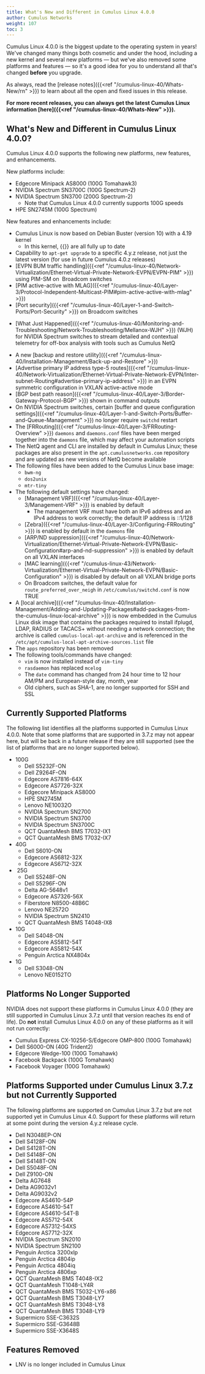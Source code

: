 ```yaml
---
title: What's New and Different in Cumulus Linux 4.0.0
author: Cumulus Networks
weight: 107
toc: 3
---
```


Cumulus Linux 4.0.0 is the biggest update to the operating system in years\! We've changed many things both cosmetic and under the hood, including a new kernel and several new platforms — but we've also removed some platforms and features — so it's a good idea for you to understand all that's changed **before** you upgrade.

As always, read the [release notes]({{<ref "/cumulus-linux-40/Whats-New/rn" >}}) to learn about all the open and fixed issues in this release.

**For more recent releases, you can always get the latest Cumulus Linux information [here]({{<ref "/cumulus-linux-40/Whats-New" >}}).**

## What's New and Different in Cumulus Linux 4.0.0?

Cumulus Linux 4.0.0 supports the following new platforms, new features, and enhancements.

New platforms include:

- Edgecore Minipack AS8000 (100G Tomahawk3)
- NVIDIA Spectrum SN3700C (100G Spectrum-2)
- NVIDIA Spectrum SN3700 (200G Spectrum-2)
  - Note that Cumulus Linux 4.0.0 currently supports 100G speeds
- HPE SN2745M (100G Spectrum)

New features and enhancements include:

- Cumulus Linux is now based on Debian Buster (version 10) with a 4.19 kernel
  - In this kernel, {{<link url="Spectre-and-Meltdown-Vulnerability-Fixes" text="Meltdown/Spectre fixes">}} are all fully up to date
- Capability to `apt-get upgrade` to a specific 4.y.z release, not just the latest version (for use in future Cumulus 4.0.z releases)
- [EVPN BUM traffic handling]({{<ref "/cumulus-linux-40/Network-Virtualization/Ethernet-Virtual-Private-Network-EVPN/EVPN-PIM" >}}) using PIM-SM on  Broadcom switches
- [PIM active-active with MLAG]({{<ref "/cumulus-linux-40/Layer-3/Protocol-Independent-Multicast-PIM#pim-active-active-with-mlag" >}})
- [Port security]({{<ref "/cumulus-linux-40/Layer-1-and-Switch-Ports/Port-Security" >}}) on Broadcom switches
<!-- vale off -->
- [What Just Happened]({{<ref "/cumulus-linux-40/Monitoring-and-Troubleshooting/Network-Troubleshooting/Mellanox-WJH" >}}) (WJH) for NVIDIA Spectrum switches to stream detailed and contextual telemetry for off-box analysis with tools such as Cumulus NetQ
<!-- vale on -->
- A new [backup and restore utility]({{<ref "/cumulus-linux-40/Installation-Management/Back-up-and-Restore" >}})
- [Advertise primary IP address type-5 routes]({{<ref "/cumulus-linux-40/Network-Virtualization/Ethernet-Virtual-Private-Network-EVPN/Inter-subnet-Routing#advertise-primary-ip-address" >}}) in an EVPN symmetric configuration in VXLAN active-active mode
- [BGP best path reason]({{<ref "/cumulus-linux-40/Layer-3/Border-Gateway-Protocol-BGP" >}}) shown in command outputs
- On NVIDIA Spectrum switches, certain [buffer and queue configuration settings]({{<ref "/cumulus-linux-40/Layer-1-and-Switch-Ports/Buffer-and-Queue-Management" >}}) no longer require `switchd` restart
- The [FRRouting]({{<ref "/cumulus-linux-40/Layer-3/FRRouting-Overview" >}}) `daemons` and `daemons.conf` files have been merged together into the `daemons` file, which may affect your automation scripts
- The NetQ agent and CLI are installed by default in Cumulus Linux; these packages are also present in the `apt.cumulusnetworks.com` repository and are updated as new versions of NetQ become available
- The following files have been added to the Cumulus Linux base image:
  - `bwm-ng`
  - `dos2unix`
  - `mtr-tiny`
- The following default settings have changed:
  - [Management VRF]({{<ref "/cumulus-linux-40/Layer-3/Management-VRF" >}}) is enabled by default
    - The management VRF must have both an IPv6 address and an IPv4 address to work correctly; the default IP address is ::1/128
  - [Zebra]({{<ref "/cumulus-linux-40/Layer-3/Configuring-FRRouting" >}})
    is enabled by default in the `daemons` file
  - [ARP/ND suppression]({{<ref "/cumulus-linux-40/Network-Virtualization/Ethernet-Virtual-Private-Network-EVPN/Basic-Configuration#arp-and-nd-suppression" >}}) is enabled by default on all VXLAN interfaces
  - [MAC learning]({{<ref "/cumulus-linux-43/Network-Virtualization/Ethernet-Virtual-Private-Network-EVPN/Basic-Configuration" >}}) is disabled by default on all VXLAN bridge ports
  - On Broadcom switches, the default value for `route_preferred_over_neigh` in `/etc/cumulus/switchd.conf` is now TRUE
- A [local archive]({{<ref "/cumulus-linux-40/Installation-Management/Adding-and-Updating-Packages#add-packages-from-the-cumulus-linux-local-archive" >}}) is now embedded in the Cumulus Linux disk image that contains the packages required to install ifplugd, LDAP, RADIUS or TACACS+ without needing a network connection; the archive is called `cumulus-local-apt-archive` and is referenced in the `/etc/apt/cumulus-local-apt-archive-sources.list` file
- The `apps` repository has been removed
- The following tools/commands have changed:
  - `vim` is now installed instead of `vim-tiny`
  - `rasdaemon` has replaced `mcelog`
  - The `date` command has changed from 24 hour time to 12 hour AM/PM and European-style day, month, year
  - Old ciphers, such as SHA-1, are no longer supported for SSH and SSL

## Currently Supported Platforms

The following list identifies all the platforms supported in Cumulus Linux 4.0.0. Note that some platforms that are supported in 3.7.z may not appear here, but will be back in a future release if they are still supported (see the list of platforms that are no longer supported below).

- 100G
    - Dell S5232F-ON
    - Dell Z9264F-ON
    - Edgecore AS7816-64X
    - Edgecore AS7726-32X
    - Edgecore Minipack AS8000
    - HPE SN2745M
    - Lenovo NE10032O
    - NVIDIA Spectrum SN2700
    - NVIDIA Spectrum SN3700
    - NVIDIA Spectrum SN3700C
    - QCT QuantaMesh BMS T7032-IX1
    - QCT QuantaMesh BMS T7032-IX7
- 40G  
    - Dell S6010-ON
    - Edgecore AS6812-32X
    - Edgecore AS6712-32X
-  25G
    - Dell S5248F-ON
    - Dell S5296F-ON
    - Delta AG-5648v1
    - Edgecore AS7326-56X
    - Fiberstore N8500-48B6C
    - Lenovo NE2572O
    - NVIDIA Spectrum SN2410
    - QCT QuantaMesh BMS T4048-IX8
- 10G
    - Dell S4048-ON
    - Edgecore AS5812-54T
    - Edgecore AS5812-54X
    - Penguin Arctica NX4804x
- 1G
    - Dell S3048-ON
    - Lenovo NE0152TO

## Platforms No Longer Supported

NVIDIA does not support these platforms in Cumulus Linux 4.0.0 (they are still supported in Cumulus Linux 3.7.z until that version reaches its end of life). Do **not** install Cumulus Linux 4.0.0 on any of these platforms as it will not run correctly:

- Cumulus Express CX-10256-S/Edgecore OMP-800 (100G Tomahawk)
- Dell S6000-ON (40G Trident2)
- Edgecore Wedge-100 (100G Tomahawk)
- Facebook Backpack (100G Tomahawk)
- Facebook Voyager (100G Tomahawk)

## Platforms Supported under Cumulus Linux 3.7.z but not Currently Supported

The following platforms are supported on Cumulus Linux 3.7.z but are not supported yet in Cumulus Linux 4.0. Support for these platforms will return at some point during the version 4.y.z release cycle.

- Dell N3048EP-ON
- Dell S4128F-ON
- Dell S4128T-ON
- Dell S4148F-ON
- Dell S4148T-ON
- Dell S5048F-ON
- Dell Z9100-ON
- Delta AG7648
- Delta AG9032v1
- Delta AG9032v2
- Edgecore AS4610-54P
- Edgecore AS4610-54T
- Edgecore AS4610-54T-B
- Edgecore AS5712-54X
- Edgecore AS7312-54XS
- Edgecore AS7712-32X
- NVIDIA Spectrum SN2010
- NVIDIA Spectrum SN2100
- Penguin Arctica 3200xlp
- Penguin Arctica 4804ip
- Penguin Arctica 4804iq
- Penguin Arctica 4806xp
- QCT QuantaMesh BMS T4048-IX2
- QCT QuantaMesh T1048-LY4R
- QCT QuantaMesh BMS T5032-LY6-x86
- QCT QuantaMesh BMS T3048-LY7
- QCT QuantaMesh BMS T3048-LY8
- QCT QuantaMesh BMS T3048-LY9
- Supermicro SSE-C3632S
- Supermicro SSE-G3648B
- Supermicro SSE-X3648S

## Features Removed

- LNV is no longer included in Cumulus Linux
